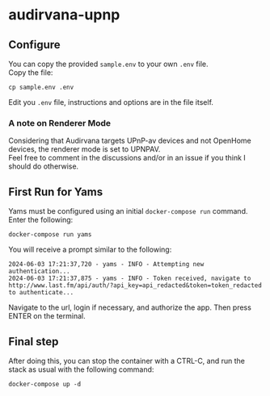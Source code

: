 # audirvana-upnp

## Configure

You can copy the provided `sample.env` to your own `.env` file.  
Copy the file:

```text
cp sample.env .env
```

Edit you `.env` file, instructions and options are in the file itself.

### A note on Renderer Mode

Considering that Audirvana targets UPnP-av devices and not OpenHome devices, the renderer mode is set to UPNPAV.  
Feel free to comment in the discussions and/or in an issue if you think I should do otherwise.  

## First Run for Yams

Yams must be configured using an initial `docker-compose run` command.  
Enter the following:

```text
docker-compose run yams
```

You will receive a prompt similar to the following:

```text
2024-06-03 17:21:37,720 - yams - INFO - Attempting new authentication...
2024-06-03 17:21:37,875 - yams - INFO - Token received, navigate to http://www.last.fm/api/auth/?api_key=api_redacted&token=token_redacted to authenticate...
```

Navigate to the url, login if necessary, and authorize the app. Then press ENTER on the terminal.  

## Final step

After doing this, you can stop the container with a CTRL-C, and run the stack as usual with the following command:

```text
docker-compose up -d
```
